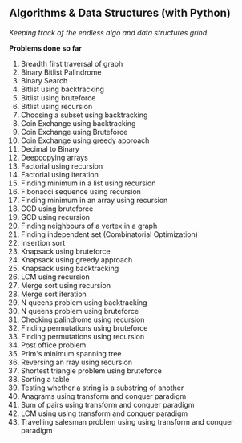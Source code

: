 ## Algorithms & Data Structures (with Python)

*Keeping track of the endless algo and data structures grind.*

**Problems done so far**
1. Breadth first traversal of graph
2. Binary Bitlist Palindrome
3. Binary Search
4. Bitlist using backtracking
5. Bitlist using bruteforce
6. Bitlist using recursion
7. Choosing a subset using backtracking
8. Coin Exchange using backtracking
9. Coin Exchange using Bruteforce
10. Coin Exchange using greedy approach
11. Decimal to Binary
12. Deepcopying arrays
13. Factorial using recursion
14. Factorial using iteration
15. Finding minimum in a list using recursion
16. Fibonacci sequence using recursion
17. Finding minimum in an array using recursion
18. GCD using bruteforce
19. GCD using recursion
20. Finding neighbours of a vertex in a graph
21. Finding independent set (Combinatorial Optimization)
22. Insertion sort
23. Knapsack using bruteforce
24. Knapsack using greedy approach
25. Knapsack using backtracking
26. LCM using recursion
27. Merge sort using recursion
28. Merge sort iteration
29. N queens problem using backtracking
30. N queens problem using bruteforce
31. Checking palindrome using recursion
32. Finding permutations using bruteforce
33. Finding permutations using recursion
34. Post office problem 
35. Prim's minimum spanning tree
36. Reversing an rray using recursion
37. Shortest triangle problem using bruteforce
38. Sorting a table
39. Testing whether a string is a substring of another
40. Anagrams  using transform and conquer paradigm
41. Sum of pairs using transform and conquer paradigm
42. LCM using using transform and conquer paradigm
43. Travelling salesman problem using using transform and conquer paradigm
